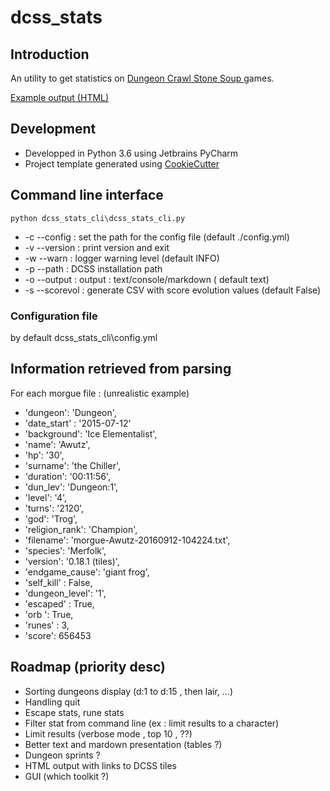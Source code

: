 # dcss_stats

## Introduction

An utility to get statistics on [Dungeon Crawl Stone Soup ](http://crawl.develz.org/) games.

[Example output (HTML)](https://gistpreview.github.io/?ce50e2667dd57da04299e37999eabaf2)


## Development

- Developped in Python 3.6 using Jetbrains PyCharm
- Project template generated using [CookieCutter](https://github.com/kragniz/cookiecutter-pypackage-minimal)

## Command line interface

`python dcss_stats_cli\dcss_stats_cli.py`


 - -c --config : set the path for the config file (default ./config.yml)    
 - -v --version : print version and exit
 - -w --warn : logger warning level (default INFO)
 - -p --path : DCSS installation path
 - -o --output : output  : text/console/markdown ( default text)
 - -s --scorevol : generate CSV with score evolution values (default False)

### Configuration file

by default dcss_stats_cli\config.yml




## Information retrieved from parsing

For each morgue file : (unrealistic example)

 -   'dungeon': 'Dungeon',
 -   'date_start' : '2015-07-12'
 -   'background': 'Ice Elementalist',
 -   'name': 'Awutz',
 -   'hp': '30',
 -   'surname': 'the Chiller',
 -   'duration': '00:11:56',
 -   'dun_lev': 'Dungeon:1',
 -   'level': '4',
 -   'turns': '2120',
 -   'god': 'Trog',
 -   'religion_rank': 'Champion',
 -   'filename': 'morgue-Awutz-20160912-104224.txt',
 -   'species': 'Merfolk',
 -   'version': '0.18.1 (tiles)',
 -   'endgame_cause': 'giant frog',
 -   'self_kill' : False,
 -   'dungeon_level': '1',
 -   'escaped' : True,
 -   'orb ': True,
 -   'runes' : 3,
 -   'score': 656453
    


## Roadmap (priority desc)

- Sorting dungeons display (d:1 to d:15 , then lair, ...)
- Handling quit
- Escape stats, rune stats
- Filter stat from command line (ex : limit results to a character)
- Limit results (verbose mode , top 10 , ??)
- Better text and mardown presentation (tables ?)
- Dungeon sprints ?
- HTML output with links to DCSS tiles 
- GUI (which toolkit ?)





